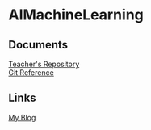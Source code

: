# AIMachineLearning  

## Documents  
[Teacher's Repository](https://github.com/ncepu-aiml-2019/teacher-htwang)  
[Git Reference](https://www.liaoxuefeng.com/wiki/896043488029600)  

## Links  
[My Blog](http://blog.edlison.xyz/)  